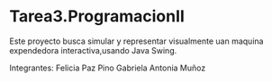 # Tarea3.ProgramacionII
Este proyecto busca simular y representar visualmente uan maquina expendedora interactiva,usando Java Swing.

Integrantes:
Felicia Paz Pino
Gabriela Antonia Muñoz
